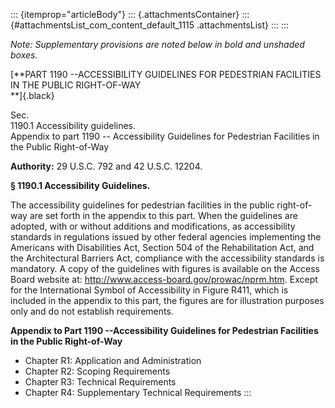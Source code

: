 ::: {itemprop="articleBody"}
::: {.attachmentsContainer}
::: {#attachmentsList_com_content_default_1115 .attachmentsList}
:::
:::

*Note: Supplementary provisions are noted below in bold and unshaded
boxes.*

[**PART 1190 --ACCESSIBILITY GUIDELINES FOR PEDESTRIAN FACILITIES IN THE
PUBLIC RIGHT-OF-WAY\
**]{.black}

Sec.\
1190.1 Accessibility guidelines.\
Appendix to part 1190 -- Accessibility Guidelines for Pedestrian
Facilities in the Public Right-of-Way

**Authority:** 29 U.S.C. 792 and 42 U.S.C. 12204.

**§ 1190.1 Accessibility Guidelines.**

The accessibility guidelines for pedestrian facilities in the public
right-of-way are set forth in the appendix to this part. When the
guidelines are adopted, with or without additions and modifications, as
accessibility standards in regulations issued by other federal agencies
implementing the Americans with Disabilities Act, Section 504 of the
Rehabilitation Act, and the Architectural Barriers Act, compliance with
the accessibility standards is mandatory. A copy of the guidelines with
figures is available on the Access Board website at:
http://www.access-board.gov/prowac/nprm.htm. Except for the
International Symbol of Accessibility in Figure R411, which is included
in the appendix to this part, the figures are for illustration purposes
only and do not establish requirements.

**Appendix to Part 1190 --Accessibility Guidelines for Pedestrian
Facilities in the Public Right-of-Way**

-   Chapter R1: Application and Administration
-   Chapter R2: Scoping Requirements
-   Chapter R3: Technical Requirements
-   Chapter R4: Supplementary Technical Requirements
:::
